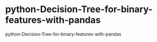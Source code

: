 # python-Decision-Tree-for-binary-features-with-pandas
python-Decision-Tree-for-binary-features-with-pandas
